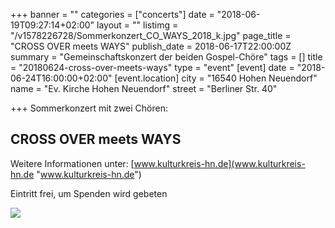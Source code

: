 +++
banner = ""
categories = ["concerts"]
date = "2018-06-19T09:27:14+02:00"
layout = ""
listimg = "/v1578226728/Sommerkonzert_CO_WAYS_2018_k.jpg"
page_title = "CROSS OVER meets WAYS"
publish_date = 2018-06-17T22:00:00Z
summary = "Gemeinschaftskonzert der beiden Gospel-Chöre"
tags = []
title = "20180624-cross-over-meets-ways"
type = "event"
[event]
date = "2018-06-24T16:00:00+02:00"
[event.location]
city = "16540 Hohen Neuendorf"
name = "Ev. Kirche Hohen Neuendorf"
street = "Berliner Str. 40"

+++
Sommerkonzert mit zwei Chören:

## CROSS OVER meets WAYS

Weitere Informationen unter: [www.kulturkreis-hn.de](www.kulturkreis-hn.de "www.kulturkreis-hn.de")

Eintritt frei, um Spenden wird gebeten

![](https://res.cloudinary.com/ways-choir/image/upload/v1584739792/B0BE7746-D244-41A8-A4A7-7878CA227EC5_hbqtlw.jpg)